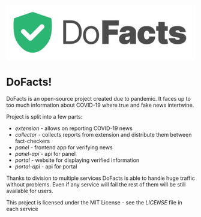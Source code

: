 ![logo](https://raw.githubusercontent.com/dook/dofacts/db74541b6a7e2274f9f521772ecc4985feac82bb/assets/logo.svg)

# DoFacts!

DoFacts is an open-source project created due to pandemic. It faces up to too much information about COVID-19 where true and fake news intertwine.

Project is split into a few parts:

- *extension* - allows on reporting COVID-19 news
- *collector* - collects reports from extension and distribute them between fact-checkers
- *panel* - frontend app for verifying news
- *panel-api* - api for panel
- *portal* - website for displaying verified information
- *portal-api* - api for portal

Thanks to division to multiple services DoFacts is able to handle huge traffic without problems. Even if any service will fail the rest of them will be still available for users.

This project is licensed under the MIT License - see the _LICENSE_ file in each service
